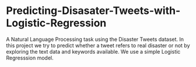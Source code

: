 # Predicting-Disasater-Tweets-with-Logistic-Regression

A Natural Language Processing task using the Disaster Tweets dataset.
In this project we try to predict whether a tweet refers to real disaster or not by exploring the text data and keywords available.
We use a simple Logistic Regresssion model.
